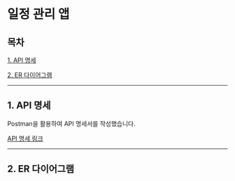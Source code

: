 # 일정 관리 앱



## 목차

[1. API 명세](#1-api-명세)

[2. ER 다이어그램](#2-er-다이어그램)

---


## 1. API 명세

Postman을 활용하여 API 명세서를 작성했습니다.

[API 명세 링크](https://documenter.getpostman.com/view/44669074/2sB2qcCLLK)

---


## 2. ER 다이어그램
